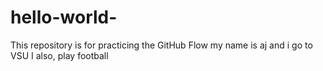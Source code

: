 # hello-world-
This repository is for practicing the GitHub Flow
my name is aj and i go to VSU
I also, play football
